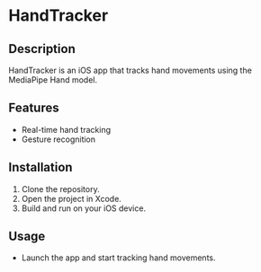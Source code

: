 # HandTracker

## Description
HandTracker is an iOS app that tracks hand movements using the MediaPipe Hand model.

## Features
- Real-time hand tracking
- Gesture recognition

## Installation
1. Clone the repository.
2. Open the project in Xcode.
3. Build and run on your iOS device.

## Usage
- Launch the app and start tracking hand movements.
